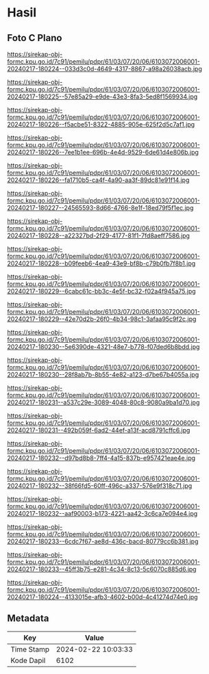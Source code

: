 # Hasil

## Foto C Plano

https://sirekap-obj-formc.kpu.go.id/7c91/pemilu/pdpr/61/03/07/20/06/6103072006001-20240217-180224--033d3c0d-4649-4317-8867-a98a26038acb.jpg

https://sirekap-obj-formc.kpu.go.id/7c91/pemilu/pdpr/61/03/07/20/06/6103072006001-20240217-180225--57e85a29-e9de-43e3-8fa3-5ed8f1569934.jpg

https://sirekap-obj-formc.kpu.go.id/7c91/pemilu/pdpr/61/03/07/20/06/6103072006001-20240217-180226--f5acbe51-8322-4885-905e-625f2d5c7af1.jpg

https://sirekap-obj-formc.kpu.go.id/7c91/pemilu/pdpr/61/03/07/20/06/6103072006001-20240217-180226--7ee1b1ee-696b-4e4d-9529-6de61d4e806b.jpg

https://sirekap-obj-formc.kpu.go.id/7c91/pemilu/pdpr/61/03/07/20/06/6103072006001-20240217-180226--fa1710b5-ca4f-4a90-aa3f-89dc81e91f14.jpg

https://sirekap-obj-formc.kpu.go.id/7c91/pemilu/pdpr/61/03/07/20/06/6103072006001-20240217-180227--24565593-8d66-4766-8e1f-18ed79f5f1ec.jpg

https://sirekap-obj-formc.kpu.go.id/7c91/pemilu/pdpr/61/03/07/20/06/6103072006001-20240217-180228--a22327bd-2f29-4177-81f1-7fd8aeff7586.jpg

https://sirekap-obj-formc.kpu.go.id/7c91/pemilu/pdpr/61/03/07/20/06/6103072006001-20240217-180228--b09feeb6-4ea9-43e9-bf8b-c79b0fb7f8b1.jpg

https://sirekap-obj-formc.kpu.go.id/7c91/pemilu/pdpr/61/03/07/20/06/6103072006001-20240217-180229--6cabc61c-bb3c-4e5f-bc32-f02a4f945a75.jpg

https://sirekap-obj-formc.kpu.go.id/7c91/pemilu/pdpr/61/03/07/20/06/6103072006001-20240217-180229--42e70d2b-26f0-4b34-98c1-3afaa95c9f2c.jpg

https://sirekap-obj-formc.kpu.go.id/7c91/pemilu/pdpr/61/03/07/20/06/6103072006001-20240217-180230--5e6390de-4321-48e7-b778-f07ded6b8bdd.jpg

https://sirekap-obj-formc.kpu.go.id/7c91/pemilu/pdpr/61/03/07/20/06/6103072006001-20240217-180230--28f8ab7b-8b55-4e82-a123-d7be67b4055a.jpg

https://sirekap-obj-formc.kpu.go.id/7c91/pemilu/pdpr/61/03/07/20/06/6103072006001-20240217-180231--a537c29e-3089-4048-80c8-9080a9ba1d70.jpg

https://sirekap-obj-formc.kpu.go.id/7c91/pemilu/pdpr/61/03/07/20/06/6103072006001-20240217-180231--492b059f-6ad2-44ef-a13f-acd8791cffc6.jpg

https://sirekap-obj-formc.kpu.go.id/7c91/pemilu/pdpr/61/03/07/20/06/6103072006001-20240217-180232--d97bd8b8-7ff4-4a15-837b-e957421eae4e.jpg

https://sirekap-obj-formc.kpu.go.id/7c91/pemilu/pdpr/61/03/07/20/06/6103072006001-20240217-180232--38f66fd5-60ff-496c-a337-576e9f318c71.jpg

https://sirekap-obj-formc.kpu.go.id/7c91/pemilu/pdpr/61/03/07/20/06/6103072006001-20240217-180232--aaf90003-b173-4221-aa42-3c6ca7e094e4.jpg

https://sirekap-obj-formc.kpu.go.id/7c91/pemilu/pdpr/61/03/07/20/06/6103072006001-20240217-180233--6cdc7f67-ae8d-436c-bacd-80779cc6b381.jpg

https://sirekap-obj-formc.kpu.go.id/7c91/pemilu/pdpr/61/03/07/20/06/6103072006001-20240217-180233--45ff3b75-e281-4c34-8c13-5c6070c885d6.jpg

https://sirekap-obj-formc.kpu.go.id/7c91/pemilu/pdpr/61/03/07/20/06/6103072006001-20240217-180224--4133015e-afb3-4602-b00d-4c41274d74e0.jpg


## Metadata

| Key        | Value               |
| ---------- | ------------------- |
| Time Stamp | 2024-02-22 10:03:33 |
| Kode Dapil | 6102                |



